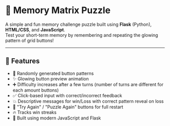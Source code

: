 # 🧠 Memory Matrix Puzzle

A simple and fun memory challenge puzzle built using **Flask** (Python), **HTML/CSS**, and **JavaScript**.  
Test your short-term memory by remembering and repeating the glowing pattern of grid buttons!

---

## 🚀 Features

- 🎲 Randomly generated button patterns
- ✨ Glowing button preview animation
- ➕ Difficulty increases after a few turns (number of turns are different for each amount buttons)
- ✅ Click-based input with correct/incorrect feedback
- 💥 Descriptive messages for win/Loss with correct pattern reveal on loss
- 🔄 "Try Again" / "Puzzle Again" buttons for full restart
- 🔥 Tracks win streaks
- 🎯 Built using modern JavaScript and Flask
